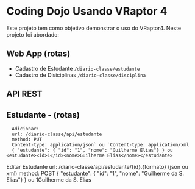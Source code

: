 Coding Dojo Usando VRaptor 4
============================

Este projeto tem como objetivo demonstrar o uso do VRaptor4. Neste projeto foi abordado:

Web App (rotas) 
-------
* Cadastro de Estudante `/diario-classe/estudante`
* Cadastro de Disiciplinas `/diario-classe/disciplina`

API REST
--------

Estudante - (rotas)
--------
      Adicionar:
      url: /diario-classe/api/estudante
      method: PUT
      Content-type: application/json` ou `Content-type: application/xml
      { "estudante": { "id": "1", "nome": "Guilherme Elias"} } ou <estudante><id>1</id><nome>Guilherme Elias</nome></estudante>

Editar Estudante
      url: /diario-classe/api/estudante/{id}.{formato} (json ou xml)
      method: POST
      { "estudante": { "id": "1", "nome": "Guilherme da S. Elias"} } ou <estudante><id>1</id><nome>Guilherme da S. Elias</nome></estudante>
